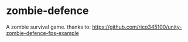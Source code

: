 # zombie-defence
A zombie survival game. thanks to: https://github.com/rico345100/unity-zombie-defence-fps-example
